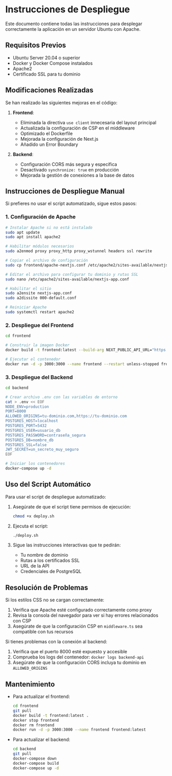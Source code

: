 # Instrucciones de Despliegue

Este documento contiene todas las instrucciones para desplegar correctamente la aplicación en un servidor Ubuntu con Apache.

## Requisitos Previos

- Ubuntu Server 20.04 o superior
- Docker y Docker Compose instalados
- Apache2
- Certificado SSL para tu dominio

## Modificaciones Realizadas

Se han realizado las siguientes mejoras en el código:

1. **Frontend**:
   - Eliminada la directiva `use client` innecesaria del layout principal
   - Actualizada la configuración de CSP en el middleware
   - Optimizado el Dockerfile
   - Mejorada la configuración de Next.js
   - Añadido un Error Boundary

2. **Backend**:
   - Configuración CORS más segura y específica
   - Desactivado `synchronize: true` en producción
   - Mejorada la gestión de conexiones a la base de datos

## Instrucciones de Despliegue Manual

Si prefieres no usar el script automatizado, sigue estos pasos:

### 1. Configuración de Apache

```bash
# Instalar Apache si no está instalado
sudo apt update
sudo apt install apache2

# Habilitar módulos necesarios
sudo a2enmod proxy proxy_http proxy_wstunnel headers ssl rewrite

# Copiar el archivo de configuración 
sudo cp frontend/apache-nextjs.conf /etc/apache2/sites-available/nextjs-app.conf

# Editar el archivo para configurar tu dominio y rutas SSL
sudo nano /etc/apache2/sites-available/nextjs-app.conf

# Habilitar el sitio
sudo a2ensite nextjs-app.conf
sudo a2dissite 000-default.conf

# Reiniciar Apache
sudo systemctl restart apache2
```

### 2. Despliegue del Frontend

```bash
cd frontend

# Construir la imagen Docker
docker build -t frontend:latest --build-arg NEXT_PUBLIC_API_URL="https://api.tu-dominio.com" .

# Ejecutar el contenedor
docker run -d -p 3000:3000 --name frontend --restart unless-stopped frontend:latest
```

### 3. Despliegue del Backend

```bash
cd backend

# Crear archivo .env con las variables de entorno
cat > .env << EOF
NODE_ENV=production
PORT=8000
ALLOWED_ORIGINS=tu-dominio.com,https://tu-dominio.com
POSTGRES_HOST=localhost
POSTGRES_PORT=5432
POSTGRES_USER=usuario_db
POSTGRES_PASSWORD=contraseña_segura
POSTGRES_DB=nombre_db
POSTGRES_SSL=false
JWT_SECRET=un_secreto_muy_seguro
EOF

# Iniciar los contenedores
docker-compose up -d
```

## Uso del Script Automático

Para usar el script de despliegue automatizado:

1. Asegúrate de que el script tiene permisos de ejecución:
   ```bash
   chmod +x deploy.sh
   ```

2. Ejecuta el script:
   ```bash
   ./deploy.sh
   ```

3. Sigue las instrucciones interactivas que te pedirán:
   - Tu nombre de dominio
   - Rutas a los certificados SSL
   - URL de la API
   - Credenciales de PostgreSQL

## Resolución de Problemas

Si los estilos CSS no se cargan correctamente:

1. Verifica que Apache esté configurado correctamente como proxy
2. Revisa la consola del navegador para ver si hay errores relacionados con CSP
3. Asegúrate de que la configuración CSP en `middleware.ts` sea compatible con tus recursos

Si tienes problemas con la conexión al backend:

1. Verifica que el puerto 8000 esté expuesto y accesible
2. Comprueba los logs del contenedor: `docker logs backend-api`
3. Asegúrate de que la configuración CORS incluya tu dominio en `ALLOWED_ORIGINS`

## Mantenimiento

- Para actualizar el frontend:
  ```bash
  cd frontend
  git pull
  docker build -t frontend:latest .
  docker stop frontend
  docker rm frontend
  docker run -d -p 3000:3000 --name frontend frontend:latest
  ```

- Para actualizar el backend:
  ```bash
  cd backend
  git pull
  docker-compose down
  docker-compose build
  docker-compose up -d
  ``` 